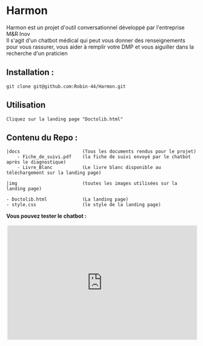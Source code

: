 # Harmon

Harmon est un projet d'outil conversationnel développé par l'entreprise M&R Inov <br>
Il s'agit d'un chatbot médical qui peut vous donner des renseignements pour vous rassurer, vous aider à remplir votre DMP et vous aiguiller dans la recherche d'un praticien

## Installation :

``` git clone git@github.com:Robin-44/Harmon.git ```

## Utilisation

``` Cliquez sur la landing page "Doctolib.html" ```

## Contenu du Repo :

```
|docs                       (Tous les documents rendus pour le projet)
    - Fiche_de_suivi.pdf    (la fiche de suivi envoyé par le chatbot après le diagnostique)
    - Livre_Blanc           (Le livre blanc disponible au téléchargement sur la landing page)

|img                        (toutes les images utilisées sur la landing page)

- Doctolib.html             (La landing page)
- style.css                 (le style de la landing page)
```

**Vous pouvez tester le chatbot :**
<iframe src="https://fxo.io/m/fishes-responsive-2963" style="border: 3px solid #f9f9fb; width: 500px; height: 300px;" allowfullscreen></iframe>